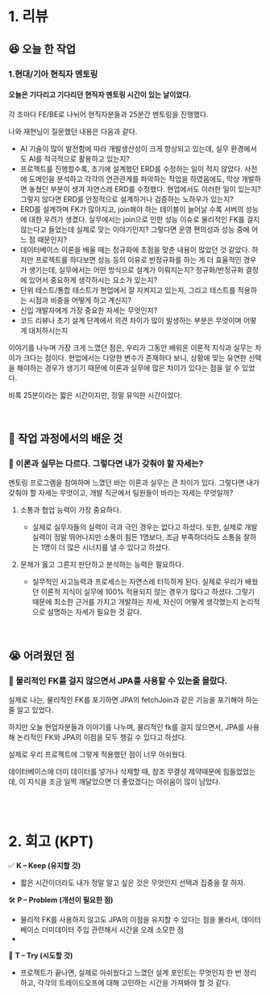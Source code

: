 # 1. 리뷰
## :laughing: 오늘 한 작업
### 1.현대/기아 현직자 멘토링

#### 오늘은 기다리고 기다리던 현직자 멘토링 시간이 있는 날이었다.

각 조마다 FE/BE로 나뉘어 현직자분들과 25분간 멘토링을 진행했다.

나와 재현님이 질문했던 내용은 다음과 같다.
- AI 기술이 많이 발전함에 따라 개발생산성이 크게 향상되고 있는데, 실무 환경에서도 AI를 적극적으로 활용하고 있는지?
- 프로젝트를 진행할수록, 초기에 설계했던 ERD를 수정하는 일이 적지 않았다. 사전에 도메인을 분석하고 각각의 연관관계를 파악하는 작업을 하였음에도, 막상 개발하면 놓쳤던 부분이 생겨 자연스레 ERD를 수정했다. 현업에서도 이러한 일이 있는지? 그렇지 않다면 ERD를 안정적으로 설계하거나 검증하는 노하우가 있는지?
- ERD를 설계하며 FK가 많아지고, join해야 하는 테이블이 늘어날 수록 서버의 성능에 대한 우려가 생겼다. 실무에서는 join으로 인한 성능 이슈로 물리적인 FK를 걸지 않는다고 들었는데 실제로 맞는 이야기인지? 그렇다면 운영 편의성과 성능 중에 어느 점 때문인지?
- 데이터베이스 이론을 배울 때는 정규화에 초점을 맞춘 내용이 많았던 것 같았다. 하지만 프로젝트를 하다보면 성능 등의 이유로 반정규화를 하는 게 더 효율적인 경우가 생기는데, 실무에서는 어떤 방식으로 설계가 이뤄지는지? 정규화/반정규화 결정에 있어서 중요하게 생각하시는 요소가 있는지?
- 단위 테스트/통합 테스트가 현업에서 잘 지켜지고 있는지, 그리고 테스트를 적용하는 시점과 비중을 어떻게 하고 계신지?
- 신입 개발자에게 가장 중요한 자세는 무엇인지?
- 코드 리뷰나 초기 설계 단계에서 의견 차이가 많이 발생하는 부분은 무엇이며 어떻게 대처하시는지

이야기를 나누며 가장 크게 느꼈던 점은, 우리가 그동안 배워온 이론적 지식과 실무는 차이가 크다는 점이다. 현업에서는 다양한 변수가 존재하다 보니, 상황에 맞는 유연한 선택을 해야하는 경우가 생기기 때문에 이론과 실무에 많은 차이가 있다는 점을 알 수 있었다.

비록 25분이라는 짧은 시간이지만, 정말 유익한 시간이었다.

<br>

## :dizzy: 작업 과정에서의 배운 것

### 🔹 이론과 실무는 다르다. 그렇다면 내가 갖춰야 할 자세는?

멘토링 프로그램을 참여하며 느꼈던 바는 이론과 실무는 큰 차이가 있다. 그렇다면 내가 갖춰야 할 자세는 무엇이고, 개발 직군에서 팀원들이 바라는 자세는 무엇일까?

1. 소통과 협업 능력이 가장 중요하다.
   - 실제로 실무자들의 실력이 극과 극인 경우는 없다고 하셨다. 또한, 실제로 개발 실력이 정말 뛰어나지만 소통이 힘든 1명보다, 조금 부족하더라도 소통을 잘하는 1명이 더 많은 시너지를 낼 수 있다고 하셨다.
     
2. 문제가 옳고 그른지 판단하고 분석하는 능력은 필요하다.
   - 실무적인 사고능력과 프로세스는 자연스레 터득하게 된다. 실제로 우리가 배웠던 이론적 지식이 실무에 100% 적용되지 않는 경우가 많다고 하셨다. 그렇기 때문에 최소한 근거를 가지고 개발하는 자세, 자신이 어떻게 생각했는지 논리적으로 설명하는 자세가 필요한 것 같다.


<br>

## :sob: 어려웠던 점

### 🔹 물리적인 FK를 걸지 않으면서 JPA를 사용할 수 있는줄 몰랐다.

실제로 나는, 물리적인 FK를 포기하면 JPA의 fetchJoin과 같은 기능을 포기해야 하는줄 알고 있었다.

하지만 오늘 현업자분들과 이야기를 나누며, 물리적인 fk를 걸지 않으면서, JPA를 사용해 논리적인 FK와 JPA의 이점을 모두 챙길 수 있다고 하셨다.

실제로 우리 프로젝트에 그렇게 적용했던 점이 너무 아쉬웠다.

데이터베이스에 더미 데이터를 넣거나 삭제할 때, 참조 무결성 제약때문에 힘들었었는데, 이 지식을 조금 일찍 깨달았으면 더 좋았겠다는 아쉬움이 많이 남았다.


<br><br>

# 2. 회고 (KPT)

✅ **K – Keep (유지할 것)**
- 짧은 시간이더라도 내가 정말 알고 싶은 것은 무엇인지 선택과 집중을 잘 하자.

🛠️ **P – Problem (개선이 필요한 점)**
- 물리적 FK를 사용하지 않고도 JPA의 이점을 유지할 수 있다는 점을 몰라서, 데이터베이스 더미데이터 주입 관련해서 시간을 오래 소모한 점
- 

🔄 **T – Try (시도할 것)**
- 프로젝트가 끝나면, 실제로 아쉬웠다고 느꼈던 설계 포인트는 무엇인지 한 번 정리하고, 각각의 트레이드오프에 대해 고민하는 시간을 가져봐야 할 것 같다.


<br><br>

